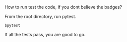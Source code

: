 How to run test the code, if you dont believe the badges?

From the root directory, run pytest.

`$pytest`

If all the tests pass, you are good to go.
